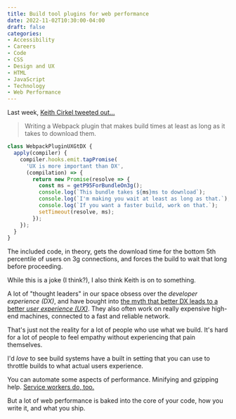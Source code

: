 ```yaml
---
title: Build tool plugins for web performance
date: 2022-11-02T10:30:00-04:00
draft: false
categories:
- Accessibility
- Careers
- Code
- CSS
- Design and UX
- HTML
- JavaScript
- Technology
- Web Performance
---
```


Last week, [Keith Cirkel tweeted out...](https://twitter.com/Keithamus/status/1585940696569384960)

> Writing a Webpack plugin that makes build times at least as long as it takes to download them.

```js
class WebpackPluginUXGtDX {
  apply(compiler) {
    compiler.hooks.emit.tapPromise(
      'UX is more important than DX',
      (compilation) => {
        return new Promise(resolve => {
          const ms = getP95ForBundleOn3g();
          console.log(`This bundle takes ${ms}ms to download`);
          console.log(`I'm making you wait at least as long as that.`);
          console.log(`If you want a faster build, work on that.`);
          setTimeout(resolve, ms);
        });
    });
  }
}
```

The included code, in theory, gets the download time for the bottom 5th percentile of users on 3g connections, and forces the build to wait that long before proceeding.

While this is a joke (I think?), I also think Keith is on to something.

A lot of "thought leaders" in our space obsess over the _developer experience (DX)_, and have bought into [the myth that better DX leads to a better _user experience (UX)_](/the-developer-experience-is-bullshit/). They also often work on really expensive high-end machines, connected to a fast and reliable network.

That's just not the reality for a lot of people who use what we build. It's hard for a lot of people to feel empathy without experiencing that pain themselves.

I'd _love_ to see build systems have a built in setting that you can use to throttle builds to what actual users experience.

You can automate some aspects of performance. Minifying and gzipping help. [Service workers do, too.](https://vanillajsguides.com/service-workers/)

But a lot of web performance is baked into the core of your code, how you write it, and what you ship.